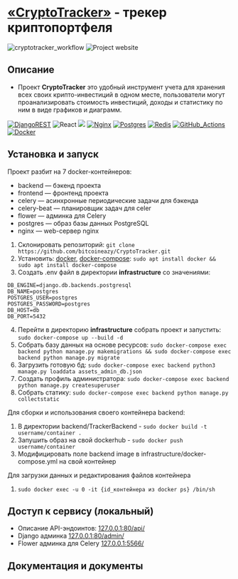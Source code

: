 # <br><b>[«CryptoTracker»](http://143.244.205.59/api/)</b> - трекер криптопортфеля

![cryptotracker_workflow](https://github.com/bitcoineazy/CryptoTracker/actions/workflows/cryptotracker_workflow.yml/badge.svg)
![Project website](https://img.shields.io/website-up-down-green-red/http/143.244.205.59.svg)

## Описание

- Проект <b>CryptoTracker</b> это удобный инструмент учета для хранения всех своих крипто-инвестиций в одном месте, пользователи могут проанализировать стоимость инвестиций, доходы и статистику по ним в виде графиков и диаграмм.

[![DjangoREST](https://img.shields.io/badge/DJANGO-REST-ff1709?style=for-the-badge&logo=django&logoColor=white&color=ff1709&labelColor=gray)](https://www.django-rest-framework.org/)
![React](https://img.shields.io/badge/react-%2320232a.svg?style=for-the-badge&logo=react&logoColor=%2361DAFB)
<img src="https://img.shields.io/badge/celery-%2337814A.svg?&style=for-the-badge&logo=celery&logoColor=white" />
[![Nginx](https://img.shields.io/badge/nginx-%23009639.svg?style=for-the-badge&logo=nginx&logoColor=white)](https://nginx.org/ru/)
[![Postgres](https://img.shields.io/badge/postgres-%23316192.svg?style=for-the-badge&logo=postgresql&logoColor=white)](https://www.postgresql.org/)
[![Redis](https://img.shields.io/badge/redis-%23DD0031.svg?style=for-the-badge&logo=redis&logoColor=white)](https://redis.io/)
[![GitHub_Actions](https://img.shields.io/badge/githubactions-%232671E5.svg?style=for-the-badge&logo=githubactions&logoColor=white)](https://github.com/features/actions)
[![Docker](https://img.shields.io/badge/docker-%230db7ed.svg?style=for-the-badge&logo=docker&logoColor=white)](https://www.docker.com/)

## Установка и запуск
Проект разбит на 7 docker-контейнеров:
- backend — бэкенд проекта
- frontend — фронтенд проекта
- celery — асинхронные периодические задачи для бэкенда
- celery-beat — планировщик задач для celer
- flower — админка для Celery
- postgres — образ базы данных PostgreSQL
- nginx — web-сервер nginx

1. Склонировать репозиторий: ```git clone https://github.com/bitcoineazy/CryptoTracker.git```
2. Установить: [docker](https://www.docker.com/get-started), [docker-compose](https://docs.docker.com/compose/install/):
```sudo apt install docker && sudo apt install docker-compose```
3. Создать .env файл в директории <b>infrastructure</b> со значениями: 
```
DB_ENGINE=django.db.backends.postgresql
DB_NAME=postgres
POSTGRES_USER=postgres
POSTGRES_PASSWORD=postgres
DB_HOST=db
DB_PORT=5432
```
4. Перейти в директорию <b>infrastructure</b> cобрать проект и запустить: ```sudo docker-compose up --build -d``` 
5. Собрать базу данных на основе ресурсов: ```sudo docker-compose exec backend python manage.py makemigrations && sudo docker-compose exec backend python manage.py migrate```
6. Загрузить готовую бд: ```sudo docker-compose exec backend python3 manage.py loaddata assets_admin_db.json```
7. Создать профиль администратора: ```sudo docker-compose exec backend python manage.py createsuperuser```
8. Собрать статику: ```sudo docker-compose exec backend python manage.py collectstatic``` 

Для сборки и использования своего контейнера backend:
1. В директории backend/TrackerBackend - ```sudo docker build -t username/container .```
2. Запушить образ на свой dockerhub - ```sudo docker push username/container```
3. Модифицировать поле backend image в infrastructure/docker-compose.yml на свой контейнер

Для загрузки данных и редактирования файлов контейнера
1. ```sudo docker exec -u 0 -it {id_контейнера из docker ps} /bin/sh```

## Доступ к сервису (локальный)

- Описание API-эндоинтов: [127.0.0.1:80/api/](http://127.0.0.1:80/api/)
- Django админка [127.0.0.1:80/admin/](http://127.0.0.1:80/admin/)
- Flower админка для Celery [127.0.0.1:5566/](http://127.0.0.1:5566/)

## Документация и документы
